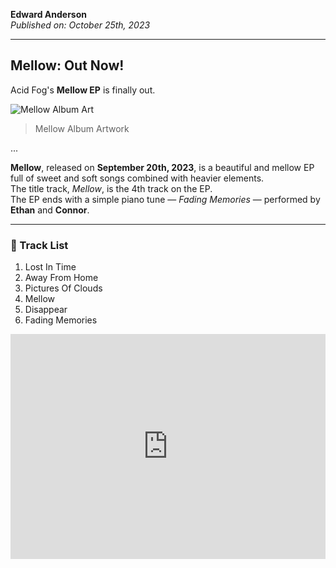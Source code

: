 **Edward Anderson**  
_Published on: October 25th, 2023_

---

## Mellow: Out Now!

Acid Fog's **Mellow EP** is finally out.

![Mellow Album Art](./../data/images/bucket/maw.jpg)  
>Mellow Album Artwork

...

**Mellow**, released on **September 20th, 2023**, is a beautiful and mellow EP full of sweet and soft songs combined with heavier elements.  
The title track, *Mellow*, is the 4th track on the EP.  
The EP ends with a simple piano tune — *Fading Memories* — performed by **Ethan** and **Connor**.

---

### 🎵 Track List

1. Lost In Time
2. Away From Home
3. Pictures Of Clouds
4. Mellow
5. Disappear
6. Fading Memories

<iframe width="100%" height="360" scrolling="no" frameborder="no" src="https://music.acidfog.com/embed.html?&amp;type=album&amp;id=4"></iframe>
